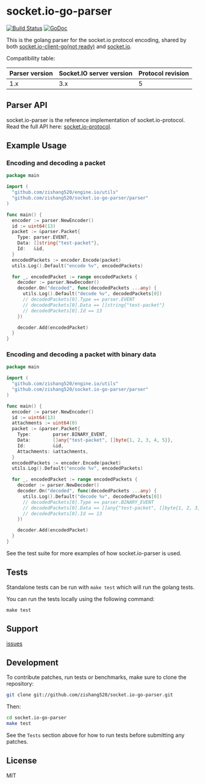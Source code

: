 
# socket.io-go-parser

[![Build Status](https://github.com/zishang520/socket.io-go-parser/workflows/Go/badge.svg?branch=main)](https://github.com/zishang520/socket.io-go-parser/actions)
[![GoDoc](https://pkg.go.dev/badge/github.com/zishang520/socket.io-go-parser?utm_source=godoc)](https://pkg.go.dev/github.com/zishang520/socket.io-go-parser)

This is the golang parser for the socket.io protocol encoding,
shared by both
[socket.io-client-go(not ready)](https://github.com/zishang520/socket.io-client-go) and
[socket.io](https://github.com/zishang520/socket.io).

Compatibility table:

| Parser version | Socket.IO server version | Protocol revision |
|----------------| ------------------------ | ----------------- |
| 1.x            | 3.x                      | 5                 |


## Parser API

  socket.io-parser is the reference implementation of socket.io-protocol. Read
  the full API here:
  [socket.io-protocol](https://github.com/socketio/socket.io-protocol).

## Example Usage

### Encoding and decoding a packet

```go
package main

import (
  "github.com/zishang520/engine.io/utils"
  "github.com/zishang520/socket.io-go-parser/parser"
)

func main() {
  encoder := parser.NewEncoder()
  id := uint64(13)
  packet := &parser.Packet{
    Type: parser.EVENT,
    Data: []string{"test-packet"},
    Id:   &id,
  }
  encodedPackets := encoder.Encode(packet)
  utils.Log().Default("encode %v", encodedPackets)

  for _, encodedPacket := range encodedPackets {
    decoder := parser.NewDecoder()
    decoder.On("decoded", func(decodedPackets ...any) {
      utils.Log().Default("decode %v", decodedPackets[0])
      // decodedPackets[0].Type == parser.EVENT
      // decodedPackets[0].Data == []string{"test-packet"}
      // decodedPackets[0].Id == 13
    })

    decoder.Add(encodedPacket)
  }
}

```

### Encoding and decoding a packet with binary data

```go
package main

import (
  "github.com/zishang520/engine.io/utils"
  "github.com/zishang520/socket.io-go-parser/parser"
)

func main() {
  encoder := parser.NewEncoder()
  id := uint64(13)
  attachments := uint64(0)
  packet := &parser.Packet{
    Type:        parser.BINARY_EVENT,
    Data:        []any{"test-packet", []byte{1, 2, 3, 4, 5}},
    Id:          &id,
    Attachments: &attachments,
  }
  encodedPackets := encoder.Encode(packet)
  utils.Log().Default("encode %v", encodedPackets)

  for _, encodedPacket := range encodedPackets {
    decoder := parser.NewDecoder()
    decoder.On("decoded", func(decodedPackets ...any) {
      utils.Log().Default("decode %v", decodedPackets[0])
      // decodedPackets[0].Type == parser.BINARY_EVENT
      // decodedPackets[0].Data == []any{"test-packet", []byte{1, 2, 3, 4, 5}}
      // decodedPackets[0].Id == 13
    })

    decoder.Add(encodedPacket)
  }
}
```
See the test suite for more examples of how socket.io-parser is used.

## Tests

Standalone tests can be run with `make test` which will run the golang tests.

You can run the tests locally using the following command:

```
make test
```

## Support

[issues](https://github.com/zishang520/socket.io-go-parser/issues)

## Development

To contribute patches, run tests or benchmarks, make sure to clone the
repository:

```bash
git clone git://github.com/zishang520/socket.io-go-parser.git
```

Then:

```bash
cd socket.io-go-parser
make test
```

See the `Tests` section above for how to run tests before submitting any patches.

## License

MIT

